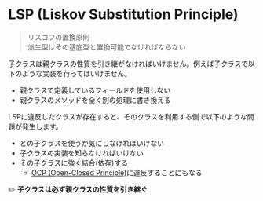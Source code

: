 # LSP (Liskov Substitution Principle)
> リスコフの置換原則  
> 派生型はその基底型と置換可能でなければならない

子クラスは親クラスの性質を引き継がなければいけません。例えば子クラスで以下のような実装を行ってはいけません。

- 親クラスで定義しているフィールドを使用しない
- 親クラスのメソッドを全く別の処理に書き換える

LSPに違反したクラスが存在すると、そのクラスを利用する側で以下のような問題が発生します。

- どの子クラスを使うか気にしなければいけない
- 子クラスの実装を知らなければいけない
- その子クラスに強く結合(依存)する
  - [OCP (Open-Closed Principle)](OCP.md)に違反することにもなる

:pencil2: **子クラスは必ず親クラスの性質を引き継ぐ**
